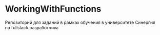 # WorkingWithFunctions
Репозиторий для заданий в рамках обучения в университете Синергия на fullstack разработчика
